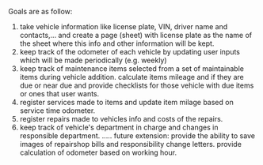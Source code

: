 Goals are as follow:
1. take vehicle information like license plate, VIN, driver name and contacts,... and create a page (sheet) with license plate as the name of the sheet where this info and other information will be kept.
2. keep track of the odometer of each vehicle by updating user inputs which will be made periodically (e.g. weekly)
3. keep track of maintenance items selected from a set of maintainable items during vehicle addition. calculate items mileage and if they are due or near due and provide checklists for those vehicle with due items or ones that user wants. 
4. register services made to items and update item milage based on service time odometer. 
5. register repairs made to vehicles info and costs of the repairs.
6. keep track of vehicle's department in charge and changes in responsible department. 
.....
future extension:
provide the ability to save images of repairshop bills and responsibility change letters.
provide calculation of odometer based on working hour.